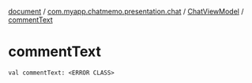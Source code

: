 [document](../../index.md) / [com.myapp.chatmemo.presentation.chat](../index.md) / [ChatViewModel](index.md) / [commentText](./comment-text.md)

# commentText

`val commentText: <ERROR CLASS>`